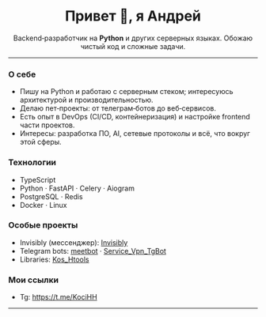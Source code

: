<h1 align="center">Привет 👋, я Андрей</h1>
<p align="center">
Backend‑разработчик на <b>Python</b> и других серверных языках. Обожаю чистый код и сложные задачи.
</p>

---

### О себе
- Пишу на Python и работаю с серверным стеком; интересуюсь архитектурой и производительностью.  
- Делаю пет‑проекты: от телеграм‑ботов до веб‑сервисов.  
- Есть опыт в DevOps (CI/CD, контейнеризация) и настройке frontend части проектов.  
- Интересы: разработка ПО, AI, сетевые протоколы и всё, что вокруг этой сферы.

### Технологии
- TypeScript 
- Python · FastAPI · Celery · Aiogram
- PostgreSQL · Redis  
- Docker · Linux

### Особые проекты
- Invisibly (мессенджер): [Invisibly](https://github.com/KociHH/Invisibly)  
- Telegram bots: [meetbot](https://github.com/KociHH/meetbot) · [Service_Vpn_TgBot](https://github.com/KociHH/Service_Vpn_TgBot)
- Libraries: [Kos_Htools](https://github.com/KociHH/helping_lib)


### Мои ссылки
- Tg: https://t.me/KociHH

---
